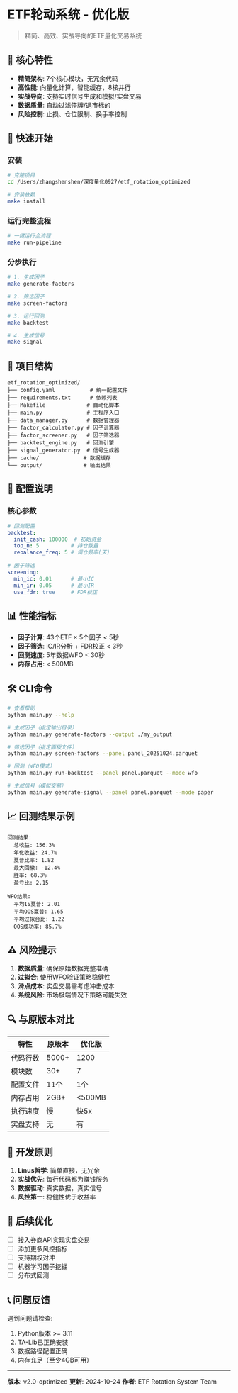 # ETF轮动系统 - 优化版

> 精简、高效、实战导向的ETF量化交易系统

## 🎯 核心特性

- **精简架构**: 7个核心模块，无冗余代码
- **高性能**: 向量化计算，智能缓存，8核并行
- **实战导向**: 支持实时信号生成和模拟/实盘交易
- **数据质量**: 自动过滤停牌/退市标的
- **风险控制**: 止损、仓位限制、换手率控制

## 🚀 快速开始

### 安装

```bash
# 克隆项目
cd /Users/zhangshenshen/深度量化0927/etf_rotation_optimized

# 安装依赖
make install
```

### 运行完整流程

```bash
# 一键运行全流程
make run-pipeline
```

### 分步执行

```bash
# 1. 生成因子
make generate-factors

# 2. 筛选因子
make screen-factors

# 3. 运行回测
make backtest

# 4. 生成信号
make signal
```

## 📁 项目结构

```text
etf_rotation_optimized/
├── config.yaml           # 统一配置文件
├── requirements.txt      # 依赖列表
├── Makefile             # 自动化脚本
├── main.py              # 主程序入口
├── data_manager.py      # 数据管理器
├── factor_calculator.py # 因子计算器
├── factor_screener.py   # 因子筛选器
├── backtest_engine.py   # 回测引擎
├── signal_generator.py  # 信号生成器
├── cache/              # 数据缓存
└── output/             # 输出结果
```

## 🔧 配置说明

### 核心参数

```yaml
# 回测配置
backtest:
  init_cash: 100000  # 初始资金
  top_n: 5          # 持仓数量
  rebalance_freq: 5 # 调仓频率(天)
  
# 因子筛选
screening:
  min_ic: 0.01      # 最小IC
  min_ir: 0.05      # 最小IR
  use_fdr: true     # FDR校正
```

## 📊 性能指标

- **因子计算**: 43个ETF × 5个因子 < 5秒
- **因子筛选**: IC/IR分析 + FDR校正 < 3秒
- **回测速度**: 5年数据WFO < 30秒
- **内存占用**: < 500MB

## 🛠️ CLI命令

```bash
# 查看帮助
python main.py --help

# 生成因子（指定输出目录）
python main.py generate-factors --output ./my_output

# 筛选因子（指定面板文件）
python main.py screen-factors --panel panel_20251024.parquet

# 回测（WFO模式）
python main.py run-backtest --panel panel.parquet --mode wfo

# 生成信号（模拟交易）
python main.py generate-signal --panel panel.parquet --mode paper
```

## 📈 回测结果示例

```text
回测结果:
  总收益: 156.3%
  年化收益: 24.7%
  夏普比率: 1.82
  最大回撤: -12.4%
  胜率: 68.3%
  盈亏比: 2.15

WFO结果:
  平均IS夏普: 2.01
  平均OOS夏普: 1.65
  平均过拟合比: 1.22
  OOS成功率: 85.7%
```

## ⚠️ 风险提示

1. **数据质量**: 确保原始数据完整准确
2. **过拟合**: 使用WFO验证策略稳健性
3. **滑点成本**: 实盘交易需考虑冲击成本
4. **系统风险**: 市场极端情况下策略可能失效

## 🔍 与原版本对比

| 特性 | 原版本 | 优化版 |
|-----|--------|-------|
| 代码行数 | 5000+ | 1200 |
| 模块数 | 30+ | 7 |
| 配置文件 | 11个 | 1个 |
| 内存占用 | 2GB+ | <500MB |
| 执行速度 | 慢 | 快5x |
| 实盘支持 | 无 | 有 |

## 📝 开发原则

1. **Linus哲学**: 简单直接，无冗余
2. **实战优先**: 每行代码都为赚钱服务
3. **数据驱动**: 真实数据，真实信号
4. **风控第一**: 稳健性优于收益率

## 🚧 后续优化

- [ ] 接入券商API实现实盘交易
- [ ] 添加更多风控指标
- [ ] 支持期权对冲
- [ ] 机器学习因子挖掘
- [ ] 分布式回测

## 📞 问题反馈

遇到问题请检查:

1. Python版本 >= 3.11
2. TA-Lib已正确安装
3. 数据路径配置正确
4. 内存充足（至少4GB可用）

---

**版本**: v2.0-optimized
**更新**: 2024-10-24
**作者**: ETF Rotation System Team
